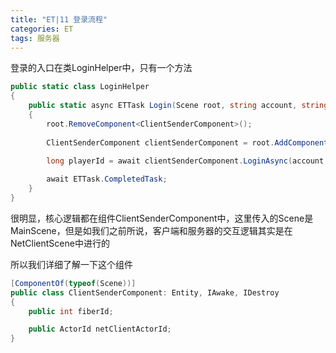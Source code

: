 ```yaml
---
title: "ET|11 登录流程"
categories: ET
tags: 服务器
---
```


登录的入口在类LoginHelper中，只有一个方法

```c#
public static class LoginHelper
{
    public static async ETTask Login(Scene root, string account, string password)
    {
        root.RemoveComponent<ClientSenderComponent>();
        
        ClientSenderComponent clientSenderComponent = root.AddComponent<ClientSenderComponent>();
        
        long playerId = await clientSenderComponent.LoginAsync(account, password);

        await ETTask.CompletedTask;
    }
}
```

很明显，核心逻辑都在组件ClientSenderComponent中，这里传入的Scene是MainScene，但是如我们之前所说，客户端和服务器的交互逻辑其实是在NetClientScene中进行的

所以我们详细了解一下这个组件

```c#
[ComponentOf(typeof(Scene))]
public class ClientSenderComponent: Entity, IAwake, IDestroy
{
    public int fiberId;

    public ActorId netClientActorId;
}
```





